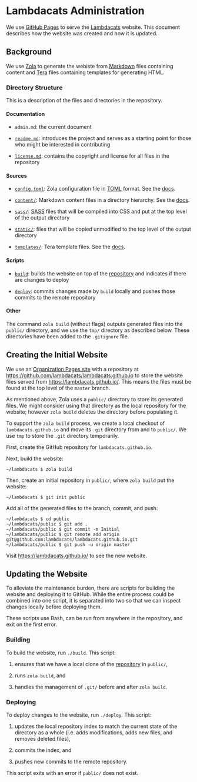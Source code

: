 # Lambdacats Administration

We use [GitHub Pages] to serve the [Lambdacats] website. This document describes
how the website was created and how it is updated.

[GitHub Pages]: https://pages.github.com/
[Lambdacats]: https://lambdacats.github.io/

## Background

We use [Zola] to generate the webiste from [Markdown] files containing content
and [Tera] files containing templates for generating HTML.

[Zola]: https://www.getzola.org/
[Markdown]: https://en.wikipedia.org/wiki/Markdown
[Tera]: https://tera.netlify.com/

### Directory Structure

This is a description of the files and directories in the repository.

#### Documentation

* `admin.md`: the current document

* [`readme.md`]: introduces the project and serves as a starting point for those
  who might be interested in contributing

* [`license.md`]: contains the copyright and license for all files in the
  repository

[`readme.md`]: ./readme.md
[`license.md`]: ./license.md

#### Sources

* [`config.toml`]: Zola configuration file in [TOML] format. See the
  [docs][config-docs].

[`config.toml`]: ./config.toml
[TOML]: https://en.wikipedia.org/wiki/TOML
[config-docs]: https://www.getzola.org/documentation/getting-started/configuration/

* [`content/`]: Markdown content files in a directory hierarchy. See the
  [docs][content-docs].

[`content/`]: ./content/
[content-docs]: https://www.getzola.org/documentation/content/overview/

* [`sass/`]: [SASS] files that will be compiled into CSS and put at the top
  level of the output directory

[`sass/`]: ./sass/
[SASS]: https://sass-lang.com/

* [`static/`]: files that will be copied unmodified to the top level of the
  output directory

[`static/`]: ./static/

* [`templates/`]: Tera template files. See the [docs][templates-docs].

[`templates/`]: ./templates/
[templates-docs]: https://www.getzola.org/documentation/templates/overview/

#### Scripts

* [`build`]: builds the website on top of the [repository] and indicates if
  there are changes to deploy

[`build`]: ./build
[repository]: https://github.com/lambdacats/lambdacats.github.io

* [`deploy`]: commits changes made by `build` locally and pushes those commits
  to the remote repository

[`deploy`]: ./deploy

#### Other

The command `zola build` (without flags) outputs generated files into the
`public/` directory, and we use the `tmp/` directory as described below. These
directories have been added to the `.gitignore` file.

## Creating the Initial Website

We use an [Organization Pages site] with a repository at
<https://github.com/lambdacats/lambdacats.github.io> to store the website files
served from <https://lambdacats.github.io/>. This means the files must be found
at the top level of the `master` branch.

[Organization Pages site]: https://help.github.com/en/articles/user-organization-and-project-pages

As mentioned above, Zola uses a `public/` directory to store its generated
files. We might consider using that directory as the local repository for the
website; however `zola build` deletes the directory before populating it.

To support the `zola build` process, we create a local checkout of
`lambdacats.github.io` and move its `.git` directory from and to `public/`. We
use `tmp` to store the `.git` directory temporarily.

First, create the GitHub repository for `lambdacats.github.io`.

Next, build the website:

```
~/lambdacats $ zola build
```

Then, create an initial repository in `public/`, where `zola build` put the
website:

```
~/lambdacats $ git init public
```

Add all of the generated files to the branch, commit, and push:

```
~/lambdacats $ cd public
~/lambdacats/public $ git add .
~/lambdacats/public $ git commit -m Initial
~/lambdacats/public $ git remote add origin git@github.com:lambdacats/lambdacats.github.io.git
~/lambdacats/public $ git push -u origin master
```

Visit <https://lambdacats.github.io/> to see the new website.

## Updating the Website

To alleviate the maintenance burden, there are scripts for building the website
and deploying it to GitHub. While the entire process could be combined into one
script, it is separated into two so that we can inspect changes locally before
deploying them.

These scripts use Bash, can be run from anywhere in the repository, and exit on
the first error.

### Building

To build the website, run `./build`. This script:

1. ensures that we have a local clone of the [repository] in `public/`,

2. runs `zola build`, and

3. handles the management of `.git/` before and after `zola build`.

### Deploying

To deploy changes to the website, run `./deploy`. This script:

1. updates the local repository index to match the current state of the
   directory as a whole (i.e. adds modifications, adds new files, and removes
   deleted files),

2. commits the index, and

3. pushes new commits to the remote repository.

This script exits with an error if `public/` does not exist.

